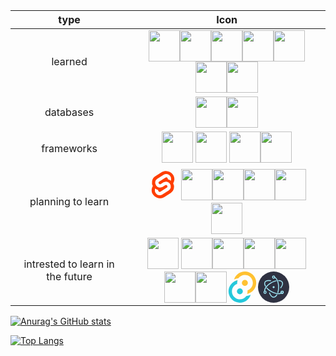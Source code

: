 | type           |                                                        Icon                                                        | 
|:-------------: | :---------------------------------------------------------------------------------------------------------------------------: | 
|    learned     |              <img height="50" src="https://user-images.githubusercontent.com/25181517/192158954-f88b5814-d510-4564-b285-dff7d6400dad.png"><img height="50" src="https://user-images.githubusercontent.com/25181517/183898674-75a4a1b1-f960-4ea9-abcb-637170a00a75.png"><img height="50" src="https://user-images.githubusercontent.com/25181517/117447155-6a868a00-af3d-11eb-9cfe-245df15c9f3f.png"><img height="50" src="https://user-images.githubusercontent.com/25181517/183568594-85e280a7-0d7e-4d1a-9028-c8c2209e073c.png"><img height="50" src="https://user-images.githubusercontent.com/25181517/117201156-9a724800-adec-11eb-9a9d-3cd0f67da4bc.png"><img height="50" src="https://user-images.githubusercontent.com/25181517/183423507-c056a6f9-1ba8-4312-a350-19bcbc5a8697.png"><img height="50" src="https://user-images.githubusercontent.com/25181517/183570228-6a040b9f-3ddf-47a2-a201-743121dac664.png">| 
| databases      |                                                            <img height="50" src="https://user-images.githubusercontent.com/25181517/183896128-ec99105a-ec1a-4d85-b08b-1aa1620b2046.png"><img height="50" src="https://user-images.githubusercontent.com/25181517/182884177-d48a8579-2cd0-447a-b9a6-ffc7cb02560e.png">|
| frameworks     |           <img height='50' src='https://user-images.githubusercontent.com/109927235/216814086-699099d9-4c6c-4e63-b060-1fc02775fdf0.png' > <img height='50' src='https://user-images.githubusercontent.com/109927235/216814243-b5203599-2012-44a4-a060-41afcd3ceafb.svg' > <img height="50" src="https://user-images.githubusercontent.com/25181517/183897015-94a058a6-b86e-4e42-a37f-bf92061753e5.png"><img height="50" src="https://user-images.githubusercontent.com/25181517/183859966-a3462d8d-1bc7-4880-b353-e2cbed900ed6.png">|
|planning to learn|           <svg xmlns="http://www.w3.org/2000/svg" width="50" height="50" viewBox="0 0 107 128"><path d="M94.1566,22.8189c-10.4-14.8851-30.94-19.2971-45.7914-9.8348L22.2825,29.6078A29.9234,29.9234,0,0,0,8.7639,49.6506a31.5136,31.5136,0,0,0,3.1076,20.2318A30.0061,30.0061,0,0,0,7.3953,81.0653a31.8886,31.8886,0,0,0,5.4473,24.1157c10.4022,14.8865,30.9423,19.2966,45.7914,9.8348L84.7167,98.3921A29.9177,29.9177,0,0,0,98.2353,78.3493,31.5263,31.5263,0,0,0,95.13,58.117a30,30,0,0,0,4.4743-11.1824,31.88,31.88,0,0,0-5.4473-24.1157" style="fill:#ff3e00"/><path d="M45.8171,106.5815A20.7182,20.7182,0,0,1,23.58,98.3389a19.1739,19.1739,0,0,1-3.2766-14.5025,18.1886,18.1886,0,0,1,.6233-2.4357l.4912-1.4978,1.3363.9815a33.6443,33.6443,0,0,0,10.203,5.0978l.9694.2941-.0893.9675a5.8474,5.8474,0,0,0,1.052,3.8781,6.2389,6.2389,0,0,0,6.6952,2.485,5.7449,5.7449,0,0,0,1.6021-.7041L69.27,76.281a5.4306,5.4306,0,0,0,2.4506-3.631,5.7948,5.7948,0,0,0-.9875-4.3712,6.2436,6.2436,0,0,0-6.6978-2.4864,5.7427,5.7427,0,0,0-1.6.7036l-9.9532,6.3449a19.0329,19.0329,0,0,1-5.2965,2.3259,20.7181,20.7181,0,0,1-22.2368-8.2427,19.1725,19.1725,0,0,1-3.2766-14.5024,17.9885,17.9885,0,0,1,8.13-12.0513L55.8833,23.7472a19.0038,19.0038,0,0,1,5.3-2.3287A20.7182,20.7182,0,0,1,83.42,29.6611a19.1739,19.1739,0,0,1,3.2766,14.5025,18.4,18.4,0,0,1-.6233,2.4357l-.4912,1.4978-1.3356-.98a33.6175,33.6175,0,0,0-10.2037-5.1l-.9694-.2942.0893-.9675a5.8588,5.8588,0,0,0-1.052-3.878,6.2389,6.2389,0,0,0-6.6952-2.485,5.7449,5.7449,0,0,0-1.6021.7041L37.73,51.719a5.4218,5.4218,0,0,0-2.4487,3.63,5.7862,5.7862,0,0,0,.9856,4.3717,6.2437,6.2437,0,0,0,6.6978,2.4864,5.7652,5.7652,0,0,0,1.602-.7041l9.9519-6.3425a18.978,18.978,0,0,1,5.2959-2.3278,20.7181,20.7181,0,0,1,22.2368,8.2427,19.1725,19.1725,0,0,1,3.2766,14.5024,17.9977,17.9977,0,0,1-8.13,12.0532L51.1167,104.2528a19.0038,19.0038,0,0,1-5.3,2.3287" style="fill:#fff"/></svg> <img height="50" src="https://user-images.githubusercontent.com/25181517/183890598-19a0ac2d-e88a-4005-a8df-1ee36782fde1.png"><img height="50" src="https://user-images.githubusercontent.com/25181517/186150365-da1eccce-6201-487c-8649-45e9e99435fd.png"><img height="50" src="https://user-images.githubusercontent.com/25181517/186150304-1568ffdf-4c62-4bdc-9cf1-8d8efcea7c5b.png"><img height='50' src='https://user-images.githubusercontent.com/109927235/216814104-a5727447-27a0-49a2-9d24-a8848e620259.svg' ><img height="50" src="https://user-images.githubusercontent.com/25181517/192599922-3a8ceb1c-ff1d-40bc-b73c-99ea1182d8ad.png"> |
|intrested to learn in the future|    <img height="50" src="https://user-images.githubusercontent.com/25181517/192106073-90fffafe-3562-4ff9-a37e-c77a2da0ff58.png">      <img height="50" src="https://user-images.githubusercontent.com/25181517/188324036-d704ac9a-6e61-4722-b978-254b25b61bed.png"><img height="50" src="https://user-images.githubusercontent.com/25181517/189715289-df3ee512-6eca-463f-a0f4-c10d94a06b2f.png"><img height="50" src="https://user-images.githubusercontent.com/25181517/187955005-f4ca6f1a-e727-497b-b81b-93fb9726268e.png"><img height="50" src="https://user-images.githubusercontent.com/25181517/192107856-aa92c8b1-b615-47c3-9141-ed0d29a90239.png"><img height="50" src="https://user-images.githubusercontent.com/25181517/192158956-48192682-23d5-4bfc-9dfb-6511ade346bc.png"><img height="50" src="https://user-images.githubusercontent.com/25181517/189716855-2c69ca7a-5149-4647-936d-780610911353.png"><svg width="50" height="50" viewBox="0 0 256 289" version="1.1" xmlns="http://www.w3.org/2000/svg" xmlns:xlink="http://www.w3.org/1999/xlink" preserveAspectRatio="xMidYMid"><g><path d="M178.496537,104.930808 C178.496537,120.084789 166.211808,132.369518 151.057827,132.369518 C135.903846,132.369518 123.619117,120.084789 123.619117,104.930808 C123.619117,89.7768271 135.903846,77.4920982 151.057827,77.4920982 C166.211808,77.4920982 178.496537,89.7768271 178.496537,104.930808 L178.496537,104.930808 Z" fill="#FFC131"></path><circle fill="#24C8DB" transform="translate(104.910905, 183.505296) rotate(180.000000) translate(-104.910905, -183.505296) " cx="104.910905" cy="183.505296" r="27.43871"></circle><path d="M207.930789,192.859402 C196.903242,199.988468 184.633759,204.980878 171.761581,207.576528 C175.492052,196.940829 176.729513,185.590328 175.378501,174.400633 C205.331921,163.929437 225.19973,135.436855 224.670689,103.710314 C224.141649,71.9837732 203.334922,44.1694396 173.049037,34.7027353 C142.763153,25.2360309 109.81978,36.2492602 91.3162718,62.0266434 C77.3552077,63.5974626 63.76947,67.5634855 51.1559781,73.7504559 C64.8599422,29.5355208 105.956668,-0.445123293 152.244425,0.00500014704 C198.532183,0.455123587 239.038101,31.2293093 251.879622,75.7023849 C264.721143,120.17546 246.854085,167.804739 207.930789,192.859402 L207.930789,192.859402 Z M52.4031922,92.8328315 L78.0958024,95.9508667 C78.6785818,90.9892674 79.7651054,86.0999113 81.3385591,81.3584618 C71.1758781,83.7210695 61.4231351,87.5885365 52.4031922,92.8328315 L52.4031922,92.8328315 Z" fill="#FFC131"></path><path d="M47.9132215,95.5767025 C59.0070613,88.3748885 71.3642836,83.3388972 84.3318729,80.7348548 C80.4092975,91.3689001 79.0006191,102.766389 80.2160664,114.035471 C50.3687066,124.653897 30.6674546,153.183397 31.3099018,184.856778 C31.9523489,216.53016 52.7942769,244.237302 83.0476678,253.636674 C113.301059,263.036046 146.174554,252.017653 164.65246,226.284739 C178.605962,224.753189 192.191364,220.829455 204.812754,214.685648 C191.075002,258.852536 149.999038,288.783905 103.747182,288.330443 C57.4953265,287.87698 17.0141083,257.146007 4.14495666,212.71826 C-8.72419499,168.290513 9.06449061,120.680804 47.9132215,95.5767025 L47.9132215,95.5767025 Z M203.440819,195.603273 L202.941933,195.852715 L203.440819,195.603273 Z" fill="#24C8DB"></path> </g></svg><svg width="50" height="50" viewBox="0 0 128 128" fill="none" xmlns="http://www.w3.org/2000/svg"><circle cx="64" cy="64" r="64" fill="#2F3242"/><path d="M51.3954 39.5028C52.3733 39.6812 53.3108 39.033 53.4892 38.055C53.6676 37.0771 53.0194 36.1396 52.0414 35.9612L51.3954 39.5028ZM28.6153 43.5751L30.1748 44.4741L30.1748 44.4741L28.6153 43.5751ZM28.9393 60.9358C29.4332 61.7985 30.5329 62.0976 31.3957 61.6037C32.2585 61.1098 32.5575 60.0101 32.0636 59.1473L28.9393 60.9358ZM37.6935 66.7457C37.025 66.01 35.8866 65.9554 35.1508 66.6239C34.415 67.2924 34.3605 68.4308 35.029 69.1666L37.6935 66.7457ZM53.7489 81.7014L52.8478 83.2597L53.7489 81.7014ZM96.9206 89.515C97.7416 88.9544 97.9526 87.8344 97.3919 87.0135C96.8313 86.1925 95.7113 85.9815 94.8904 86.5422L96.9206 89.515ZM52.0414 35.9612C46.4712 34.9451 41.2848 34.8966 36.9738 35.9376C32.6548 36.9806 29.0841 39.1576 27.0559 42.6762L30.1748 44.4741C31.5693 42.0549 34.1448 40.3243 37.8188 39.4371C41.5009 38.5479 46.1547 38.5468 51.3954 39.5028L52.0414 35.9612ZM27.0559 42.6762C24.043 47.9029 25.2781 54.5399 28.9393 60.9358L32.0636 59.1473C28.6579 53.1977 28.1088 48.0581 30.1748 44.4741L27.0559 42.6762ZM35.029 69.1666C39.6385 74.24 45.7158 79.1355 52.8478 83.2597L54.6499 80.1432C47.8081 76.1868 42.0298 71.5185 37.6935 66.7457L35.029 69.1666ZM52.8478 83.2597C61.344 88.1726 70.0465 91.2445 77.7351 92.3608C85.359 93.4677 92.2744 92.6881 96.9206 89.515L94.8904 86.5422C91.3255 88.9767 85.4902 89.849 78.2524 88.7982C71.0793 87.7567 62.809 84.8612 54.6499 80.1432L52.8478 83.2597ZM105.359 84.9077C105.359 81.4337 102.546 78.6127 99.071 78.6127V82.2127C100.553 82.2127 101.759 83.4166 101.759 84.9077H105.359ZM99.071 78.6127C95.5956 78.6127 92.7831 81.4337 92.7831 84.9077H96.3831C96.3831 83.4166 97.5892 82.2127 99.071 82.2127V78.6127ZM92.7831 84.9077C92.7831 88.3817 95.5956 91.2027 99.071 91.2027V87.6027C97.5892 87.6027 96.3831 86.3988 96.3831 84.9077H92.7831ZM99.071 91.2027C102.546 91.2027 105.359 88.3817 105.359 84.9077H101.759C101.759 86.3988 100.553 87.6027 99.071 87.6027V91.2027Z" fill="#A2ECFB"/><path d="M91.4873 65.382C90.8456 66.1412 90.9409 67.2769 91.7002 67.9186C92.4594 68.5603 93.5951 68.465 94.2368 67.7058L91.4873 65.382ZM99.3169 43.6354L97.7574 44.5344L99.3169 43.6354ZM84.507 35.2412C83.513 35.2282 82.6967 36.0236 82.6838 37.0176C82.6708 38.0116 83.4661 38.8279 84.4602 38.8409L84.507 35.2412ZM74.9407 39.8801C75.9127 39.6716 76.5315 38.7145 76.323 37.7425C76.1144 36.7706 75.1573 36.1517 74.1854 36.3603L74.9407 39.8801ZM53.7836 46.3728L54.6847 47.931L53.7836 46.3728ZM25.5491 80.9047C25.6932 81.8883 26.6074 82.5688 27.5911 82.4247C28.5747 82.2806 29.2552 81.3664 29.1111 80.3828L25.5491 80.9047ZM94.2368 67.7058C97.8838 63.3907 100.505 58.927 101.752 54.678C103.001 50.4213 102.9 46.2472 100.876 42.7365L97.7574 44.5344C99.1494 46.9491 99.3603 50.0419 98.2974 53.6644C97.2323 57.2945 94.9184 61.3223 91.4873 65.382L94.2368 67.7058ZM100.876 42.7365C97.9119 37.5938 91.7082 35.335 84.507 35.2412L84.4602 38.8409C91.1328 38.9278 95.7262 41.0106 97.7574 44.5344L100.876 42.7365ZM74.1854 36.3603C67.4362 37.8086 60.0878 40.648 52.8826 44.8146L54.6847 47.931C61.5972 43.9338 68.5948 41.2419 74.9407 39.8801L74.1854 36.3603ZM52.8826 44.8146C44.1366 49.872 36.9669 56.0954 32.1491 62.3927C27.3774 68.63 24.7148 75.2115 25.5491 80.9047L29.1111 80.3828C28.4839 76.1026 30.4747 70.5062 35.0084 64.5802C39.496 58.7143 46.2839 52.7889 54.6847 47.931L52.8826 44.8146Z" fill="#A2ECFB"/><path d="M49.0825 87.2295C48.7478 86.2934 47.7176 85.8059 46.7816 86.1406C45.8455 86.4753 45.358 87.5055 45.6927 88.4416L49.0825 87.2295ZM78.5635 96.4256C79.075 95.5732 78.7988 94.4675 77.9464 93.9559C77.0941 93.4443 75.9884 93.7205 75.4768 94.5729L78.5635 96.4256ZM79.5703 85.1795C79.2738 86.1284 79.8027 87.1379 80.7516 87.4344C81.7004 87.7308 82.71 87.2019 83.0064 86.2531L79.5703 85.1795ZM84.3832 64.0673H82.5832H84.3832ZM69.156 22.5301C68.2477 22.1261 67.1838 22.535 66.7799 23.4433C66.3759 24.3517 66.7848 25.4155 67.6931 25.8194L69.156 22.5301ZM45.6927 88.4416C47.5994 93.7741 50.1496 98.2905 53.2032 101.505C56.2623 104.724 59.9279 106.731 63.9835 106.731V103.131C61.1984 103.131 58.4165 101.765 55.8131 99.0249C53.2042 96.279 50.8768 92.2477 49.0825 87.2295L45.6927 88.4416ZM63.9835 106.731C69.8694 106.731 74.8921 102.542 78.5635 96.4256L75.4768 94.5729C72.0781 100.235 68.0122 103.131 63.9835 103.131V106.731ZM83.0064 86.2531C85.0269 79.7864 86.1832 72.1831 86.1832 64.0673H82.5832C82.5832 71.8536 81.4723 79.0919 79.5703 85.1795L83.0064 86.2531ZM86.1832 64.0673C86.1832 54.1144 84.4439 44.922 81.4961 37.6502C78.5748 30.4436 74.3436 24.8371 69.156 22.5301L67.6931 25.8194C71.6364 27.5731 75.3846 32.1564 78.1598 39.0026C80.9086 45.7836 82.5832 54.507 82.5832 64.0673H86.1832Z" fill="#A2ECFB"/><path fill-rule="evenodd" clip-rule="evenodd" d="M103.559 84.9077C103.559 82.4252 101.55 80.4127 99.071 80.4127C96.5924 80.4127 94.5831 82.4252 94.5831 84.9077C94.5831 87.3902 96.5924 89.4027 99.071 89.4027C101.55 89.4027 103.559 87.3902 103.559 84.9077V84.9077Z" stroke="#A2ECFB" stroke-width="3.6" stroke-linecap="round"/><path fill-rule="evenodd" clip-rule="evenodd" d="M28.8143 89.4027C31.2929 89.4027 33.3023 87.3902 33.3023 84.9077C33.3023 82.4252 31.2929 80.4127 28.8143 80.4127C26.3357 80.4127 24.3264 82.4252 24.3264 84.9077C24.3264 87.3902 26.3357 89.4027 28.8143 89.4027V89.4027V89.4027Z" stroke="#A2ECFB" stroke-width="3.6" stroke-linecap="round"/><ellipse cx="63.9835" cy="23.2036" rx="4.48794" ry="4.495" stroke="#A2ECFB" stroke-width="3.6" stroke-linecap="round"/><path fill-rule="evenodd" clip-rule="evenodd" d="M64.8501 68.0857C62.6341 68.5652 60.451 67.1547 59.9713 64.9353C59.4934 62.7159 60.9007 60.5293 63.1167 60.0489C65.3326 59.5693 67.5157 60.9798 67.9954 63.1992C68.4742 65.4186 67.066 67.6052 64.8501 68.0857Z" fill="#A2ECFB"/></svg>|







<!-- ![Anurag's GitHub stats](https://github-readme-stats.vercel.app/api?username=/ilyes-guy&show_icons=true&theme=radical) -->
[![Anurag's GitHub stats](https://github-readme-stats.vercel.app/api?username=ilyes-guy&show_icons=true&theme=radical&count_private=true)](https://github.com/anuraghazra/github-readme-stats)


[![Top Langs](https://github-readme-stats.vercel.app/api/top-langs/?username=ilyes-guy&count_private=true)](https://github.com/anuraghazra/github-readme-stats)

